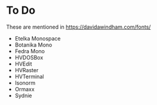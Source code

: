 # To Do

These are mentioned in https://davidawindham.com/fonts/

-   Etelka Monospace
-   Botanika Mono
-   Fedra Mono
-   HVDOSBox
-   HVEdit
-   HVRaster
-   HVTerminal
-   Isonorm
-   Ormaxx
-   Sydnie
